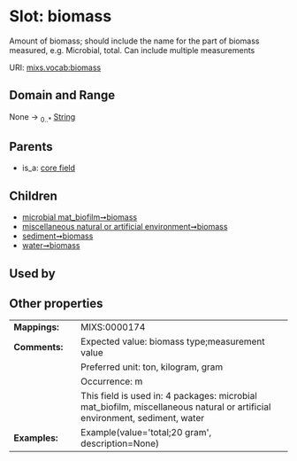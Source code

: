 
# Slot: biomass


Amount of biomass; should include the name for the part of biomass measured, e.g. Microbial, total. Can include multiple measurements

URI: [mixs.vocab:biomass](https://w3id.org/mixs/vocab/biomass)


## Domain and Range

None &#8594;  <sub>0..\*</sub> [String](types/String.md)

## Parents

 *  is_a: [core field](core_field.md)

## Children

 *  [microbial mat_biofilm➞biomass](microbial_mat_biofilm_biomass.md)
 *  [miscellaneous natural or artificial environment➞biomass](miscellaneous_natural_or_artificial_environment_biomass.md)
 *  [sediment➞biomass](sediment_biomass.md)
 *  [water➞biomass](water_biomass.md)

## Used by


## Other properties

|  |  |  |
| --- | --- | --- |
| **Mappings:** | | MIXS:0000174 |
| **Comments:** | | Expected value: biomass type;measurement value |
|  | | Preferred unit: ton, kilogram, gram |
|  | | Occurrence: m |
|  | | This field is used in: 4 packages: microbial mat_biofilm, miscellaneous natural or artificial environment, sediment, water |
| **Examples:** | | Example(value='total;20 gram', description=None) |

